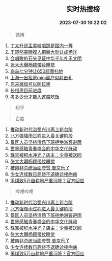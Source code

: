 <div align="center"><h2>实时热搜榜</h2><h4>2023-07-30 16:22:02</h4></div>

> 微博  

1. [丁太升说孟美岐唱跳是国内一等](https://s.weibo.com/weibo?q=%23%E4%B8%81%E5%A4%AA%E5%8D%87%E8%AF%B4%E5%AD%9F%E7%BE%8E%E5%B2%90%E5%94%B1%E8%B7%B3%E6%98%AF%E5%9B%BD%E5%86%85%E4%B8%80%E7%AD%89%23&t=31&band_rank=1&Refer=top)<br />
2. [王楚然蒙眼摸人把魏大勋认成杨洋](https://s.weibo.com/weibo?q=%23%E7%8E%8B%E6%A5%9A%E7%84%B6%E8%92%99%E7%9C%BC%E6%91%B8%E4%BA%BA%E6%8A%8A%E9%AD%8F%E5%A4%A7%E5%8B%8B%E8%AE%A4%E6%88%90%E6%9D%A8%E6%B4%8B%23&t=31&band_rank=2&Refer=top)<br />
3. [会唱歌的石头见证中华千年礼乐文明](https://s.weibo.com/weibo?q=%23%E4%BC%9A%E5%94%B1%E6%AD%8C%E7%9A%84%E7%9F%B3%E5%A4%B4%E8%A7%81%E8%AF%81%E4%B8%AD%E5%8D%8E%E5%8D%83%E5%B9%B4%E7%A4%BC%E4%B9%90%E6%96%87%E6%98%8E%23&t=31&band_rank=3&Refer=top)<br />
4. [张大大曝杨颖带妆睡觉](https://s.weibo.com/weibo?q=%23%E5%BC%A0%E5%A4%A7%E5%A4%A7%E6%9B%9D%E6%9D%A8%E9%A2%96%E5%B8%A6%E5%A6%86%E7%9D%A1%E8%A7%89%23&t=31&band_rank=4&Refer=top)<br />
5. [鸟鸟七分钟让650颜面扫地](https://s.weibo.com/weibo?q=%23%E9%B8%9F%E9%B8%9F%E4%B8%83%E5%88%86%E9%92%9F%E8%AE%A9650%E9%A2%9C%E9%9D%A2%E6%89%AB%E5%9C%B0%23&t=31&band_rank=5&Refer=top)<br />
6. [上海一出租房mini窗户似射击孔](https://s.weibo.com/weibo?q=%23%E4%B8%8A%E6%B5%B7%E4%B8%80%E5%87%BA%E7%A7%9F%E6%88%BFmini%E7%AA%97%E6%88%B7%E4%BC%BC%E5%B0%84%E5%87%BB%E5%AD%94%23&t=31&band_rank=6&Refer=top)<br />
7. [原来微信可以防拉黑](https://s.weibo.com/weibo?q=%23%E5%8E%9F%E6%9D%A5%E5%BE%AE%E4%BF%A1%E5%8F%AF%E4%BB%A5%E9%98%B2%E6%8B%89%E9%BB%91%23&t=31&band_rank=7&Refer=top)<br />
8. [长相思目前进度](https://s.weibo.com/weibo?q=%23%E9%95%BF%E7%9B%B8%E6%80%9D%E7%9B%AE%E5%89%8D%E8%BF%9B%E5%BA%A6%23&t=31&band_rank=8&Refer=top)<br />
9. [考多少分才能入这席吃饭](https://s.weibo.com/weibo?q=%23%E8%80%83%E5%A4%9A%E5%B0%91%E5%88%86%E6%89%8D%E8%83%BD%E5%85%A5%E8%BF%99%E5%B8%AD%E5%90%83%E9%A5%AD%23&t=31&band_rank=9&Refer=top)<br />

> 知乎  


> 百度  

1. [推动新时代治蜀兴川再上新台阶](https://www.baidu.com/s?wd=%E6%8E%A8%E5%8A%A8%E6%96%B0%E6%97%B6%E4%BB%A3%E6%B2%BB%E8%9C%80%E5%85%B4%E5%B7%9D%E5%86%8D%E4%B8%8A%E6%96%B0%E5%8F%B0%E9%98%B6&sa=fyb_news&rsv_dl=fyb_news)<br />
2. [北方强降雨过程进入最关键阶段](https://www.baidu.com/s?wd=%E5%8C%97%E6%96%B9%E5%BC%BA%E9%99%8D%E9%9B%A8%E8%BF%87%E7%A8%8B%E8%BF%9B%E5%85%A5%E6%9C%80%E5%85%B3%E9%94%AE%E9%98%B6%E6%AE%B5&sa=fyb_news&rsv_dl=fyb_news)<br />
3. [景区人员坚持清场下班拒绝游客避雨](https://www.baidu.com/s?wd=%E6%99%AF%E5%8C%BA%E4%BA%BA%E5%91%98%E5%9D%9A%E6%8C%81%E6%B8%85%E5%9C%BA%E4%B8%8B%E7%8F%AD%E6%8B%92%E7%BB%9D%E6%B8%B8%E5%AE%A2%E9%81%BF%E9%9B%A8&sa=fyb_news&rsv_dl=fyb_news)<br />
4. [世界感触青春盛会的中华文化脉动](https://www.baidu.com/s?wd=%E4%B8%96%E7%95%8C%E6%84%9F%E8%A7%A6%E9%9D%92%E6%98%A5%E7%9B%9B%E4%BC%9A%E7%9A%84%E4%B8%AD%E5%8D%8E%E6%96%87%E5%8C%96%E8%84%89%E5%8A%A8&sa=fyb_news&rsv_dl=fyb_news)<br />
5. [珠宝被积水冲光？店主：少量被送回](https://www.baidu.com/s?wd=%E7%8F%A0%E5%AE%9D%E8%A2%AB%E7%A7%AF%E6%B0%B4%E5%86%B2%E5%85%89%EF%BC%9F%E5%BA%97%E4%B8%BB%EF%BC%9A%E5%B0%91%E9%87%8F%E8%A2%AB%E9%80%81%E5%9B%9E&sa=fyb_news&rsv_dl=fyb_news)<br />
6. [张大大曝杨颖带妆睡觉](https://www.baidu.com/s?wd=%E5%BC%A0%E5%A4%A7%E5%A4%A7%E6%9B%9D%E6%9D%A8%E9%A2%96%E5%B8%A6%E5%A6%86%E7%9D%A1%E8%A7%89&sa=fyb_news&rsv_dl=fyb_news)<br />
7. [被南非总统当面夸赞 普京乐了](https://www.baidu.com/s?wd=%E8%A2%AB%E5%8D%97%E9%9D%9E%E6%80%BB%E7%BB%9F%E5%BD%93%E9%9D%A2%E5%A4%B8%E8%B5%9E+%E6%99%AE%E4%BA%AC%E4%B9%90%E4%BA%86&sa=fyb_news&rsv_dl=fyb_news)<br />
8. [少女连续数日高烧不退确诊接吻病](https://www.baidu.com/s?wd=%E5%B0%91%E5%A5%B3%E8%BF%9E%E7%BB%AD%E6%95%B0%E6%97%A5%E9%AB%98%E7%83%A7%E4%B8%8D%E9%80%80%E7%A1%AE%E8%AF%8A%E6%8E%A5%E5%90%BB%E7%97%85&sa=fyb_news&rsv_dl=fyb_news)<br />
9. [采煤致5万亩耕地严重沉降？官方回应](https://www.baidu.com/s?wd=%E9%87%87%E7%85%A4%E8%87%B45%E4%B8%87%E4%BA%A9%E8%80%95%E5%9C%B0%E4%B8%A5%E9%87%8D%E6%B2%89%E9%99%8D%EF%BC%9F%E5%AE%98%E6%96%B9%E5%9B%9E%E5%BA%94&sa=fyb_news&rsv_dl=fyb_news)<br />

> 哔哩哔哩  

1. [推动新时代治蜀兴川再上新台阶](https://www.baidu.com/s?wd=%E6%8E%A8%E5%8A%A8%E6%96%B0%E6%97%B6%E4%BB%A3%E6%B2%BB%E8%9C%80%E5%85%B4%E5%B7%9D%E5%86%8D%E4%B8%8A%E6%96%B0%E5%8F%B0%E9%98%B6&sa=fyb_news&rsv_dl=fyb_news)<br />
2. [北方强降雨过程进入最关键阶段](https://www.baidu.com/s?wd=%E5%8C%97%E6%96%B9%E5%BC%BA%E9%99%8D%E9%9B%A8%E8%BF%87%E7%A8%8B%E8%BF%9B%E5%85%A5%E6%9C%80%E5%85%B3%E9%94%AE%E9%98%B6%E6%AE%B5&sa=fyb_news&rsv_dl=fyb_news)<br />
3. [景区人员坚持清场下班拒绝游客避雨](https://www.baidu.com/s?wd=%E6%99%AF%E5%8C%BA%E4%BA%BA%E5%91%98%E5%9D%9A%E6%8C%81%E6%B8%85%E5%9C%BA%E4%B8%8B%E7%8F%AD%E6%8B%92%E7%BB%9D%E6%B8%B8%E5%AE%A2%E9%81%BF%E9%9B%A8&sa=fyb_news&rsv_dl=fyb_news)<br />
4. [世界感触青春盛会的中华文化脉动](https://www.baidu.com/s?wd=%E4%B8%96%E7%95%8C%E6%84%9F%E8%A7%A6%E9%9D%92%E6%98%A5%E7%9B%9B%E4%BC%9A%E7%9A%84%E4%B8%AD%E5%8D%8E%E6%96%87%E5%8C%96%E8%84%89%E5%8A%A8&sa=fyb_news&rsv_dl=fyb_news)<br />
5. [珠宝被积水冲光？店主：少量被送回](https://www.baidu.com/s?wd=%E7%8F%A0%E5%AE%9D%E8%A2%AB%E7%A7%AF%E6%B0%B4%E5%86%B2%E5%85%89%EF%BC%9F%E5%BA%97%E4%B8%BB%EF%BC%9A%E5%B0%91%E9%87%8F%E8%A2%AB%E9%80%81%E5%9B%9E&sa=fyb_news&rsv_dl=fyb_news)<br />
6. [张大大曝杨颖带妆睡觉](https://www.baidu.com/s?wd=%E5%BC%A0%E5%A4%A7%E5%A4%A7%E6%9B%9D%E6%9D%A8%E9%A2%96%E5%B8%A6%E5%A6%86%E7%9D%A1%E8%A7%89&sa=fyb_news&rsv_dl=fyb_news)<br />
7. [被南非总统当面夸赞 普京乐了](https://www.baidu.com/s?wd=%E8%A2%AB%E5%8D%97%E9%9D%9E%E6%80%BB%E7%BB%9F%E5%BD%93%E9%9D%A2%E5%A4%B8%E8%B5%9E+%E6%99%AE%E4%BA%AC%E4%B9%90%E4%BA%86&sa=fyb_news&rsv_dl=fyb_news)<br />
8. [少女连续数日高烧不退确诊接吻病](https://www.baidu.com/s?wd=%E5%B0%91%E5%A5%B3%E8%BF%9E%E7%BB%AD%E6%95%B0%E6%97%A5%E9%AB%98%E7%83%A7%E4%B8%8D%E9%80%80%E7%A1%AE%E8%AF%8A%E6%8E%A5%E5%90%BB%E7%97%85&sa=fyb_news&rsv_dl=fyb_news)<br />
9. [采煤致5万亩耕地严重沉降？官方回应](https://www.baidu.com/s?wd=%E9%87%87%E7%85%A4%E8%87%B45%E4%B8%87%E4%BA%A9%E8%80%95%E5%9C%B0%E4%B8%A5%E9%87%8D%E6%B2%89%E9%99%8D%EF%BC%9F%E5%AE%98%E6%96%B9%E5%9B%9E%E5%BA%94&sa=fyb_news&rsv_dl=fyb_news)<br />
